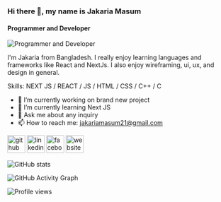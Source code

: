 ### Hi there 👋, my name is Jakaria Masum
#### Programmer and Developer
![Programmer and Developer](https://media.licdn.com/dms/image/D4E16AQFQNx-Qo34DjQ/profile-displaybackgroundimage-shrink_350_1400/0/1686206436069?e=1701302400&v=beta&t=dz7-MsHCizDgYoKVQB5ePeGZIzSGLN13cXUO5ioQA_c)

I'm Jakaria from Bangladesh. I really enjoy learning languages and frameworks like React and NextJs. I also enjoy wireframing, ui, ux, and design in general.

Skills: NEXT JS / REACT / JS / HTML / CSS / C++ / C

- 🔭 I’m currently working on brand new project 
- 🌱 I’m currently learning Next JS 
- 💬 Ask me about any inquiry 
- 📫 How to reach me: jakariamasum21@gmail.com 


[<img src='https://cdn.jsdelivr.net/npm/simple-icons@3.0.1/icons/github.svg' alt='github' height='40'>](https://github.com/https://github.com/jakariamasum)  [<img src='https://cdn.jsdelivr.net/npm/simple-icons@3.0.1/icons/linkedin.svg' alt='linkedin' height='40'>](https://www.linkedin.com/in/https://www.linkedin.com/in/jakaria-masum-589494278//)  [<img src='https://cdn.jsdelivr.net/npm/simple-icons@3.0.1/icons/facebook.svg' alt='facebook' height='40'>](https://www.facebook.com/https://www.facebook.com/md.jakaria.masum.31/)  [<img src='https://cdn.jsdelivr.net/npm/simple-icons@3.0.1/icons/icloud.svg' alt='website' height='40'>](https://jakaria-masum.netlify.app/)  

![GitHub stats](https://github-readme-stats.vercel.app/api?username=https://github.com/jakariamasum&show_icons=true)  

![GitHub Activity Graph](https://activity-graph.herokuapp.com/graph?username=https://github.com/jakariamasum)  

![Profile views](https://gpvc.arturio.dev/https://github.com/jakariamasum)  
